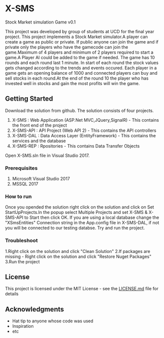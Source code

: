 # X-SMS
Stock Market simulation Game v0.1

This project was developed by group of students at UCD for the final year project. This project implements a Stock Market simulator.A player can create a game as public or private. If public anyone can join the game and if private only the players who have the gamecode can join the game.Maximum of 4 players and minimum of 2 players required to start a game.A Player AI could be added to the game if needed. The game has 10 rounds and each round last 1 minute. In start of each round the stock values gets changed according to the trends and events occured. Each player in a game gets an opening balance of 1000 and connected players can buy and sell stocks in each round.At the end of the round 10 the player who has invested well in stocks and gain the most profits will win the game.

## Getting Started

Download the solution from github. The solution consists of four projects.
  1. X-SMS : Web Application (ASP.Net MVC,JQuery,SignalR) - This contains the front end of the project
  2. X-SMS-API : API Project (Web API 2) - This contains the API controllers
  3. X-SMS-DAL : Data Access Layer (EntityFramework) - This contains the services and the database
  4. X-SMS-REP : Rpositories - This contains Data Transfer Objects
  
Open X-SMS.sln file in Visual Studio 2017.

### Prerequisites

  1. Microsoft Visual Studio 2017
  2. MSSQL 2017

### How to run

Once you opended the solution right click on the solution and click on Set StartUpProjects.In the popup select Multiple Projects and set X-SMS & X-SMS-API to Start then click OK. If you are using a local database change the "XSmsEntities" Connection string in the App.config file in X-SMS-DAL, if not you will be connected to our testing databse. Try and run the project.

### Troubleshoot

  1.Right click on the solution and click "Clean Solution"
  2.If packages are missing - Right click on the solution and click "Restore Nuget Packages"
  3.Run the project
  
## License

This project is licensed under the MIT License - see the [LICENSE.md](https://github.com/imanshu15/x-sms/blob/master/LICENSE) file for details

## Acknowledgments

* Hat tip to anyone whose code was used
* Inspiration
* etc
